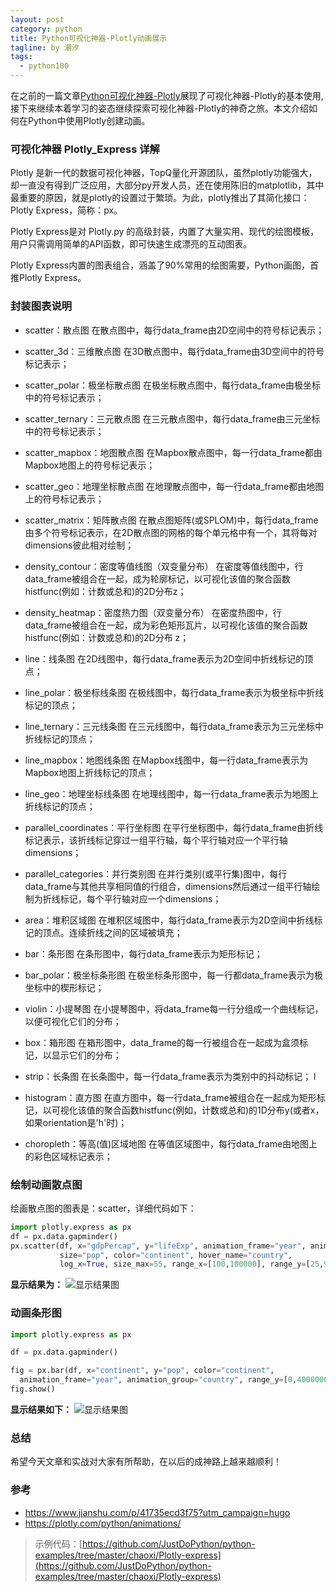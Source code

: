 ```yaml
---
layout: post
category: python
title: Python可视化神器-Plotly动画展示
tagline: by 潮汐
tags: 
  - python100
---
```



在之前的一篇文章[Python可视化神器-Plotly](https://mp.weixin.qq.com/s/pAajBlrA7g3Z4qaXdE34Lw)展现了可视化神器-Plotly的基本使用,接下来继续本着学习的姿态继续探索可视化神器-Plotly的神奇之旅。本文介绍如何在Python中使用Plotly创建动画。

<!--more-->

### 可视化神器 Plotly_Express 详解

Plotly 是新一代的数据可视化神器，TopQ量化开源团队，虽然plotly功能强大，却一直没有得到广泛应用，大部分py开发人员，还在使用陈旧的matplotlib，其中最重要的原因，就是plotly的设置过于繁琐。为此，plotly推出了其简化接口：Plotly Express，简称：px。

Plotly Express是对 Plotly.py 的高级封装，内置了大量实用、现代的绘图模板，用户只需调用简单的API函数，即可快速生成漂亮的互动图表。

Plotly Express内置的图表组合，涵盖了90%常用的绘图需要，Python画图，首推Plotly Express。

### 封装图表说明

- scatter：散点图
在散点图中，每行data_frame由2D空间中的符号标记表示；

- scatter_3d：三维散点图
在3D散点图中，每行data_frame由3D空间中的符号标记表示；

- scatter_polar：极坐标散点图
在极坐标散点图中，每行data_frame由极坐标中的符号标记表示；

- scatter_ternary：三元散点图
在三元散点图中，每行data_frame由三元坐标中的符号标记表示；

- scatter_mapbox：地图散点图
在Mapbox散点图中，每一行data_frame都由Mapbox地图上的符号标记表示；

- scatter_geo：地理坐标散点图
在地理散点图中，每一行data_frame都由地图上的符号标记表示；

- scatter_matrix：矩阵散点图
在散点图矩阵(或SPLOM)中，每行data_frame由多个符号标记表示，在2D散点图的网格的每个单元格中有一个，其将每对dimensions彼此相对绘制；

- density_contour：密度等值线图（双变量分布）
在密度等值线图中，行data_frame被组合在一起，成为轮廓标记，以可视化该值的聚合函数histfunc(例如：计数或总和)的2D分布z；

- density_heatmap：密度热力图（双变量分布）
在密度热图中，行data_frame被组合在一起，成为彩色矩形瓦片，以可视化该值的聚合函数histfunc(例如：计数或总和)的2D分布 z；

- line：线条图
在2D线图中，每行data_frame表示为2D空间中折线标记的顶点；

- line_polar：极坐标线条图
在极线图中，每行data_frame表示为极坐标中折线标记的顶点；

- line_ternary：三元线条图
在三元线图中，每行data_frame表示为三元坐标中折线标记的顶点；

- line_mapbox：地图线条图
在Mapbox线图中，每一行data_frame表示为Mapbox地图上折线标记的顶点；

- line_geo：地理坐标线条图
在地理线图中，每一行data_frame表示为地图上折线标记的顶点；

- parallel_coordinates：平行坐标图
在平行坐标图中，每行data_frame由折线标记表示，该折线标记穿过一组平行轴，每个平行轴对应一个平行轴 dimensions；

- parallel_categories：并行类别图
在并行类别(或平行集)图中，每行data_frame与其他共享相同值的行组合，dimensions然后通过一组平行轴绘制为折线标记，每个平行轴对应一个dimensions；

- area：堆积区域图
在堆积区域图中，每行data_frame表示为2D空间中折线标记的顶点。连续折线之间的区域被填充；

- bar：条形图
在条形图中，每行data_frame表示为矩形标记；

- bar_polar：极坐标条形图
在极坐标条形图中，每一行都data_frame表示为极坐标中的楔形标记；

- violin：小提琴图
在小提琴图中，将data_frame每一行分组成一个曲线标记，以便可视化它们的分布；

- box：箱形图
在箱形图中，data_frame的每一行被组合在一起成为盒须标记，以显示它们的分布；

- strip：长条图
在长条图中，每一行data_frame表示为类别中的抖动标记；
l
- histogram：直方图
在直方图中，每一行data_frame被组合在一起成为矩形标记，以可视化该值的聚合函数histfunc(例如，计数或总和)的1D分布y(或者x，如果orientation是'h'时)；

- choropleth：等高(值)区域地图
在等值区域图中，每行data_frame由地图上的彩色区域标记表示；


### 绘制动画散点图
绘画散点图的图表是：scatter，详细代码如下：

```python
import plotly.express as px
df = px.data.gapminder()
px.scatter(df, x="gdpPercap", y="lifeExp", animation_frame="year", animation_group="country",
           size="pop", color="continent", hover_name="country",
           log_x=True, size_max=55, range_x=[100,100000], range_y=[25,90])
```

**显示结果为：**
![显示结果图](https://imgkr2.cn-bj.ufileos.com/4cf32c0f-1ef8-4587-8fcf-35722b2b699e.gif?UCloudPublicKey=TOKEN_8d8b72be-579a-4e83-bfd0-5f6ce1546f13&Signature=MlWjzXwD9GdYwlzrrgRwdYduqfU%253D&Expires=1607163261)

### 动画条形图

```python
import plotly.express as px

df = px.data.gapminder()

fig = px.bar(df, x="continent", y="pop", color="continent",
  animation_frame="year", animation_group="country", range_y=[0,4000000000])
fig.show()
```
**显示结果如下：**
![显示结果图](https://imgkr2.cn-bj.ufileos.com/7c6be9ae-3a54-407a-9ae8-b61171147947.gif?UCloudPublicKey=TOKEN_8d8b72be-579a-4e83-bfd0-5f6ce1546f13&Signature=6FjDCjodiIOa0ZaFnRJs4tVl75c%253D&Expires=1607164615)

### 总结

希望今天文章和实战对大家有所帮助，在以后的成神路上越来越顺利！

### 参考
- <https://www.jianshu.com/p/41735ecd3f75?utm_campaign=hugo>
- <https://plotly.com/python/animations/>

>示例代码：[https://github.com/JustDoPython/python-examples/tree/master/chaoxi/Plotly-express](https://github.com/JustDoPython/python-examples/tree/master/chaoxi/Plotly-express)